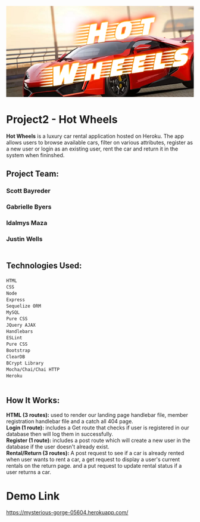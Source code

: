 
![project2 ](hotwheels.png)


# Project2 - Hot Wheels

<b>Hot Wheels</b> is a luxury car rental application hosted on Heroku. The app allows users to browse available cars, filter on various attributes, register as a new user or login as an existing user, rent the car and return it in the system when fininshed.

## Project Team:</b><br>
### Scott Bayreder<br>
### Gabrielle Byers<br>
### Idalmys Maza<br>
### Justin Wells<br><br>

## Technologies Used:</b><br>
`HTML`<br>
`CSS`<br>
`Node`<br>
`Express`<br>
`Sequelize ORM`<br>
`MySQL`<br>
`Pure CSS`<br>
`JQuery AJAX`<br>
`Handlebars`<br>
`ESLint`<br>
`Pure CSS`<br>
`Bootstrap`<br>
`ClearDB`<br>
`BCrypt Library`<br>
`Mocha/Chai/Chai HTTP`<br>
`Heroku`<br><br>


## How It Works:</b><br>

<b>HTML (3 routes):</b> used to render our landing page handlebar file, member registration handlebar file and a catch all 404 page.<br>
<b>Login (1 route):</b> includes a Get route that checks if user is registered in our database then will log them in successfully.<br>
<b>Register (1 route):</b> includes a post route which will create a new user in the database if the user doesn't already exist.<br>
<b>Rental/Return (3 routes):</b> A post request to see if a car is already rented when user wants to rent a car, a get request to display a user's current rentals on the return page. and a put request to update rental status if a user returns a car.

# Demo Link

https://mysterious-gorge-05604.herokuapp.com/

